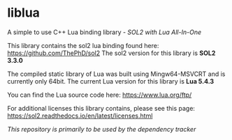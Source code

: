 # liblua
 A simple to use C++ Lua binding library - *SOL2 with Lua All-In-One*


 This library contains the sol2 lua binding found here: https://github.com/ThePhD/sol2
 The sol2 version for this library is **SOL2 3.3.0**

The compiled static library of Lua was built using Mingw64-MSVCRT and is currently only 64bit.
The current Lua version for this library is **Lua 5.4.3**

You can find the Lua source code here: https://www.lua.org/ftp/

For additional licenses this library contains, please see this page:
https://sol2.readthedocs.io/en/latest/licenses.html



 *This repository is primarily to be used by the dependency tracker*